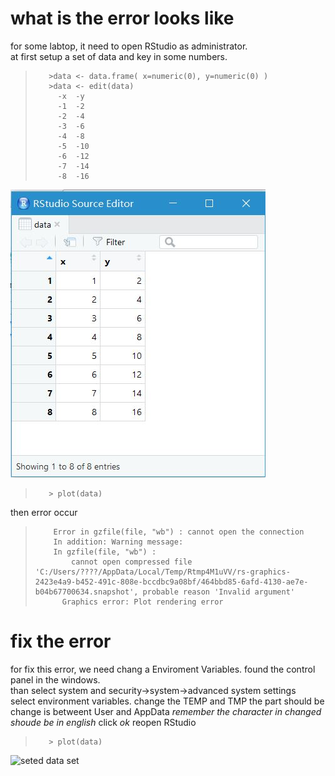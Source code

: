# what is the error looks like   
for some labtop, it need to open RStudio as administrator.   
at first setup a set of data and key in some numbers.    
>        >data <- data.frame( x=numeric(0), y=numeric(0) )   
>        >data <- edit(data)
>          -x  -y
>          -1  -2
>          -2  -4
>          -3  -6
>          -4  -8
>          -5  -10
>          -6  -12
>          -7  -14
>          -8  -16
![seted data set](https://github.com/tuxiaoyue/fix-plot-error-in-RStudio/blob/master/set%20data.JPG)    
>        > plot(data)
    
then error occur
>         Error in gzfile(file, "wb") : cannot open the connection
>         In addition: Warning message:
>         In gzfile(file, "wb") :
>             cannot open compressed file 'C:/Users/????/AppData/Local/Temp/Rtmp4M1uVV/rs-graphics-2423e4a9-b452-491c-808e-bccdbc9a08bf/464bbd85-6afd-4130-ae7e-b04b67700634.snapshot', probable reason 'Invalid argument'
>           Graphics error: Plot rendering error    


# fix the error
for fix this error, we need chang a Enviroment Variables.
found the control panel in the windows.   
than select system and security->system->advanced system settings   
select environment variables.
change the TEMP and TMP
the part should be change is betweent User and AppData
*remember the character in changed shoude be in english*
click *ok*
reopen RStudio
>        > plot(data)
![seted data set]()
